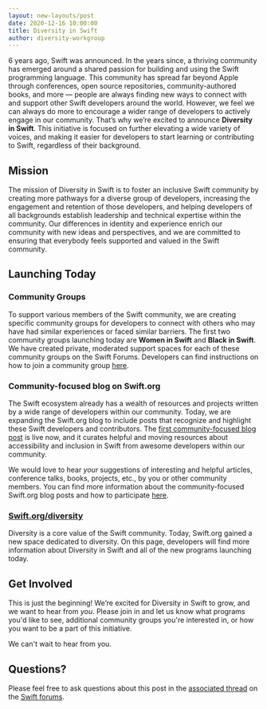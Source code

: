 ```yaml
---
layout: new-layouts/post
date: 2020-12-16 10:00:00
title: Diversity in Swift
author: diversity-workgroup
---
```


6 years ago, Swift was announced.  In the years since, a thriving community has emerged around a shared passion for building and using the Swift programming language. This community has spread far beyond Apple through conferences, open source repositories, community-authored books, and more — people are always finding new ways to connect with and support other Swift developers around the world. However, we feel we can always do more to encourage a wider range of developers to actively engage in our community.  That’s why we’re excited to announce **Diversity in Swift**. This initiative is focused on further elevating a wide variety of voices, and making it easier for developers to start learning or contributing to Swift, regardless of their background.

## Mission

The mission of Diversity in Swift is to foster an inclusive Swift community by creating more pathways for a diverse group of developers, increasing the engagement and retention of those developers, and helping developers of all backgrounds establish leadership and technical expertise within the community. Our differences in identity and experience enrich our community with new ideas and perspectives, and we are committed to ensuring that everybody feels supported and valued in the Swift community.

## Launching Today

### Community Groups

To support various members of the Swift community, we are creating specific community groups for developers to connect with others who may have had similar experiences or faced similar barriers. The first two community groups launching today are **Women in Swift** and **Black in Swift**. We have created private, moderated support spaces for each of these community groups on the Swift Forums. Developers can find instructions on how to join a community group [here](/diversity/#community-groups).

### Community-focused blog on Swift.org

The Swift ecosystem already has a wealth of resources and projects written by a wide range of developers within our community. Today, we are expanding the Swift.org blog to include posts that recognize and highlight these Swift developers and contributors. The [first community-focused blog post](/blog/accessibility-and-inclusion) is live now, and it curates helpful and moving resources about accessibility and inclusion in Swift from awesome developers within our community.

We would love to hear _your_ suggestions of interesting and helpful articles, conference talks, books, projects, etc., by you or other community members. You can find more information about the community-focused Swift.org blog posts and how to participate [here](/diversity/#community-focused-blog-on-swiftorg).

### [Swift.org/diversity](/diversity)

Diversity is a core value of the Swift community. Today, Swift.org gained a new space dedicated to diversity. On this page, developers will find more information about Diversity in Swift and all of the new programs launching today.

## Get Involved

This is just the beginning! We’re excited for Diversity in Swift to grow, and we want to hear from *you*. Please join in and let us know what programs you'd like to see, additional community groups you're interested in, or how you want to be a part of this initiative.

We can't wait to hear from you.

## Questions?

Please feel free to ask questions about this post in the [associated thread](https://forums.swift.org/t/announcing-diversity-in-swift/42885) on the [Swift forums](https://forums.swift.org/).
